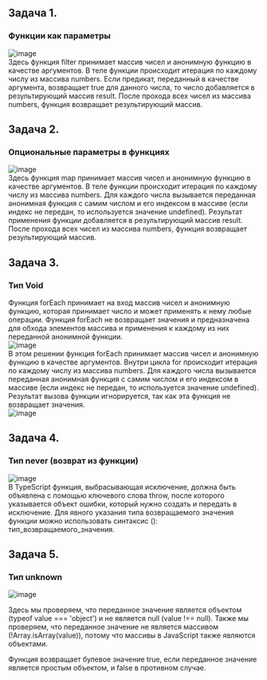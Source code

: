 ## Задача 1.   
### Функции как параметры  
![image](https://user-images.githubusercontent.com/113675674/230720951-72b67c07-0698-4b8d-bc07-859f2a6a5d69.png)  
Здесь функция filter принимает массив чисел и анонимную функцию в качестве аргументов. В теле функции происходит итерация по каждому числу из массива numbers. Если предикат, переданный в качестве аргумента, возвращает true для данного числа, то число добавляется в результирующий массив result. После прохода всех чисел из массива numbers, функция возвращает результирующий массив.  

## Задача 2.   
### Опциональные параметры в функциях  
![image](https://user-images.githubusercontent.com/113675674/230722170-7493c3c1-8b85-47d7-ba28-31832b88f36f.png)  
Здесь функция map принимает массив чисел и анонимную функцию в качестве аргументов. В теле функции происходит итерация по каждому числу из массива numbers. Для каждого числа вызывается переданная анонимная функция с самим числом и его индексом в массиве (если индекс не передан, то используется значение undefined). Результат применения функции добавляется в результирующий массив result. После прохода всех чисел из массива numbers, функция возвращает результирующий массив.  

## Задача 3.   
### Тип Void  
Функция forEach принимает на вход массив чисел и анонимную функцию, которая принимает число и может применять к нему любые операции. Функция forEach не возвращает значения и предназначена для обхода элементов массива и применения к каждому из них переданной анонимной функции.  
![image](https://user-images.githubusercontent.com/113675674/230722322-fc104138-626e-4901-b2f6-22e625bc8cff.png)  
В этом решении функция forEach принимает массив чисел и анонимную функцию в качестве аргументов. Внутри цикла for происходит итерация по каждому числу из массива numbers. Для каждого числа вызывается переданная анонимная функция с самим числом и его индексом в массиве (если индекс не передан, то используется значение undefined). Результат вызова функции игнорируется, так как эта функция не возвращает значения.  
![image](https://user-images.githubusercontent.com/113675674/230726560-eba3f9f9-4adf-4fab-b86e-a18318d7bcb1.png)   

## Задача 4.   
### Тип never (возврат из функции)   
![image](https://user-images.githubusercontent.com/113675674/230727160-8817e8c9-c9d7-47f1-954c-35d1f3b9cf69.png)  
В TypeScript функция, выбрасывающая исключение, должна быть объявлена с помощью ключевого слова throw, после которого указывается объект ошибки, который нужно создать и передать в исключение. Для явного указания типа возвращаемого значения функции можно использовать синтаксис (): тип_возвращаемого_значения.  

## Задача 5.   
### Тип unknown  
![image](https://user-images.githubusercontent.com/113675674/230728220-4ac50f6b-f3bd-4acd-aad3-d9912a10d31e.png)  
 
Здесь мы проверяем, что переданное значение является объектом (typeof value === 'object') и не является null (value !== null). Также мы проверяем, что переданное значение не является массивом (!Array.isArray(value)), потому что массивы в JavaScript также являются объектами.  

Функция возвращает булевое значение true, если переданное значение является простым объектом, и false в противном случае.  


